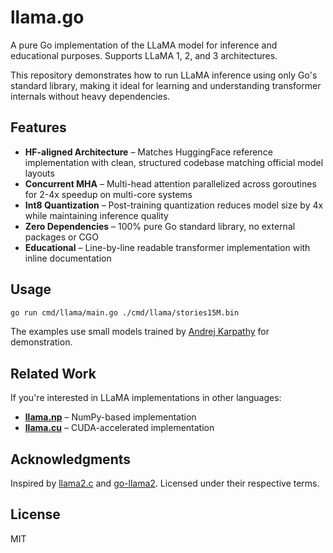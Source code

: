 # llama.go

A pure Go implementation of the LLaMA model for inference and educational purposes. Supports LLaMA 1, 2, and 3 architectures.

This repository demonstrates how to run LLaMA inference using only Go's standard library, making it ideal for learning and understanding transformer internals without heavy dependencies.

## Features

- **HF-aligned Architecture** – Matches HuggingFace reference implementation with clean, structured codebase matching official model layouts
- **Concurrent MHA** – Multi-head attention parallelized across goroutines for 2-4x speedup on multi-core systems  
- **Int8 Quantization** – Post-training quantization reduces model size by 4x while maintaining inference quality
- **Zero Dependencies** – 100% pure Go standard library, no external packages or CGO
- **Educational** – Line-by-line readable transformer implementation with inline documentation

## Usage

```sh
go run cmd/llama/main.go ./cmd/llama/stories15M.bin
```

The examples use small models trained by [Andrej Karpathy](https://github.com/karpathy/llama2.c?tab=readme-ov-file#models) for demonstration.

## Related Work

If you're interested in LLaMA implementations in other languages:

- **[llama.np](https://github.com/gitctrlx/llama.np)** – NumPy-based implementation
- **[llama.cu](https://github.com/gitctrlx/llama.cu)** – CUDA-accelerated implementation

## Acknowledgments

Inspired by [llama2.c](https://github.com/karpathy/llama2.c) and [go-llama2](https://github.com/tmc/go-llama2). Licensed under their respective terms.

## License

MIT
